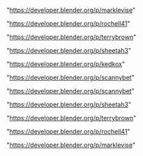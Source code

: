 "https://developer.blender.org/p/marklevise"

"https://developer.blender.org/p/rochell41"

"https://developer.blender.org/p/terrybrown"

"https://developer.blender.org/p/sheetah3"

"https://developer.blender.org/p/kedkox"

"https://developer.blender.org/p/scannybet"

 
"https://developer.blender.org/p/scannybet"


"https://developer.blender.org/p/sheetah3"


"https://developer.blender.org/p/terrybrown"


"https://developer.blender.org/p/rochell41"


"https://developer.blender.org/p/marklevise"


 
